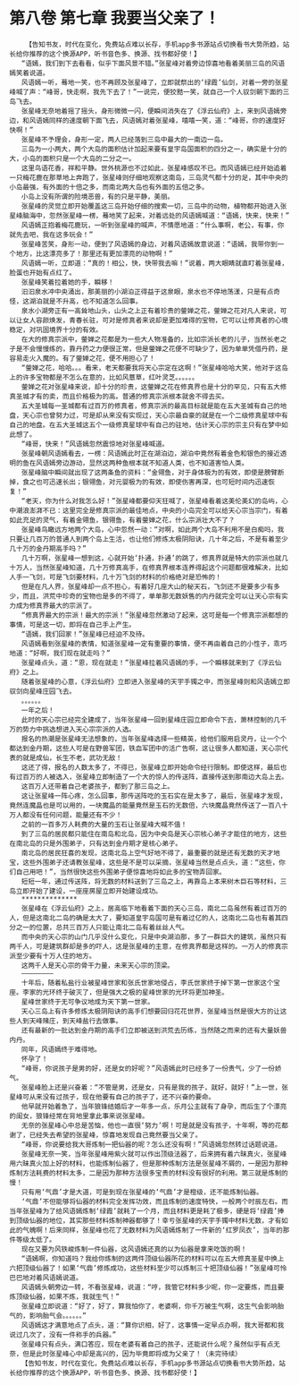# 第八卷 第七章 我要当父亲了！
        【告知书友，时代在变化，免费站点难以长存，手机app多书源站点切换看书大势所趋，站长给你推荐的这个换源APP，听书音色多、换源、找书都好使！】
       “语嫣，我们到下去看看，似乎下面风景不错。”张星峰对着旁边惊喜地看着美丽三岛的风语嫣笑着说道。
       风语嫣一听，蓦地一笑，也不再顾及张星峰了，立即就祭出的‘绿霞’仙剑，对着一旁的张星峰喊了声：“峰哥，快走啊，我先下去了！”一说完，便狡黠一笑，就自己一个人驭剑朝下面的三岛飞去。
       张星峰无奈地着摇了摇头，身形微微一闪，便瞬间消失在了《浮云仙府》上，来到风语嫣旁边，和风语嫣同样的速度朝下面飞去，风语嫣对着张星峰，嘻嘻一笑，道：“峰哥，你的速度好快啊！”
       张星峰不予理会，身形一定，两人已经落到三岛中最大的一南边一岛。
       三岛为一小两大，两个大岛的面积估计加起来要有皇宇岛国面积的四分之一，确实是十分的大，小岛的面积只是一个大岛的二分之一。
       这里鸟语花香，祥和平静。世外桃源也不过如此，张星峰感叹不已。而风语嫣已经开始追着一只梅花鹿在那草地上奔跑了，张星峰则仔细地观察这南岛，三岛灵气都十分的足，其中中央的小岛最强，有外面的十倍之多，而南北两大岛也有外面的五倍之多。
       小岛上没有所谓的险境恶兽，有的只是平静，美丽。
       张星峰的灵觉立即开始覆盖这三岛开始仔细的搜索一切，三岛中的动物，植物都开始进入张星峰脑海中，忽然张星峰一楞，蓦地笑了起来，对着远处的风语嫣喊道：“语嫣，快来，快来！”
       风语嫣正抱着梅花鹿玩，一听到张星峰的喊声，不情愿地道：“什么事啊，老公，有事，你就先去吧，我在这多玩会！”
       张星峰苦笑，身形一动，便到了风语嫣的身边，对着风语嫣故意说道：“语嫣，我带你到一个地方，比这漂亮多了！那里还有更加漂亮的动物啊！”
       风语嫣一听，立即道：“真的！相公，快，快带我去嘛！”说着，两大眼睛就直盯着张星峰，脸蛋也开始有点红了。
       张星峰笑着拉着她的手，瞬移！
       汩汩泉水冲中央涌出，那美丽的小湖泊正得益于这泉眼，泉水也不停地荡漾，只是有点奇怪，这湖泊就是不升高，也不知道怎么回事。
       泉水小湖旁正有一高耸地山头，山头之上正有着珍贵的蓥婵之花，蓥婵之花对凡人来说，可以让女人容颜焕发，青春长驻，可对是修真者来说却是更加难得的宝物，它可以让修真者的心境稳定，对巩固境界十分的有效。
       在大的修真宗派中，蓥婵之花都是为一些大人物准备的，比如宗派长老的儿子，当然长老之子是不会慢慢练的，靠丹药之力便很正常，但是蓥婵之花便不可缺少了，因为单单凭借丹药，是容易走火入魔的。有了蓥婵之花，便不用担心了！
       “蓥婵之花，哈哈。。。看来，老天都要我将天心宗定在这啊！”张星峰哈哈大笑，他对于这岛上的许多宝物都是不怎么在意的，比如风薏草，红叶灵芝。。。。。。
       蓥婵之花对张星峰来说，却十分的珍贵，这蓥婵之花在修真界也是十分的罕见，只有五大修真圣城才有的卖，而且价格极为的高。普通的修真宗派根本就舍不得去买。
       五大圣城每一圣城都有过百万的修真者，修真宗派的最高目标就是能在五大圣城有自己的地盘，天心宗也曾努力过，可是却从来没有实现过，天心宗最自豪的就是在一个二级修真星球中有自己的地盘。在五大圣城这五个一级修真星球中有自己的驻地，估计天心宗的宗主只有在梦中如此想了。
       “峰哥，快来！”风语嫣忽然震惊地对张星峰喊道。
       张星峰朝风语嫣看去，一楞：风语嫣此时正在湖泊边，湖泊中竟然有着金色和银色的接近透明的鱼在风语嫣旁边游动，显然这两种鱼根本就不知道人类，也不知道害怕人类。
       张星峰脑中瞬间就出现了这两条鱼的资料：“金翎鱼，对于身体极为的有效，即使是膀臂断掉，食之也可迅速长出；银翎鱼，对元婴极为的有效，即使伤害再深，也可短时间内迅速恢复！”
       “老天，你为什么对我怎么好！”张星峰都要仰天狂喊了，张星峰看着这美伦美幻的岛屿，心中潮浪澎湃不已：这里完全是修真宗派的最佳地点，中央的小岛完全可以给天心宗当宗门，有着如此充足的灵气，有着金翎鱼，银翎鱼，有着蓥婵之花，什么宗派壮大不了？
       张星峰鸟瞰远方地两个大岛，心中忽然一动：“对啊，如此两个大岛不利用不是白痴吗，我只要让几百万的普通人到两个岛上生活，也让他们修炼太极阴阳诀，几十年之后，不是有着至少几十万的金丹期高手吗？”
       几十万啊，张星峰一想到这，心就开始‘扑通，扑通’的跳了，修真界就是特大的宗派也就几十万人，当然张星峰知道，几十万修真高手，在修真界根本连养得起这个问题都很难解决，比如人手一飞剑，可是飞剑要材料，几十万飞剑的材料的价格绝对是恐怖的！
       但是在凡人界，张星峰却一点不担心，有着好几座大山的秘天石，飞剑还不是要多少有多少，而且，洪荒中珍奇的宝物也是多的不得了，单单那无数妖售的内丹就完全可以让天心宗有实力成为修真界最大的宗派了。
       “修真界最大的宗派！最大的宗派！”张星峰忽然激动了起来，这可是每一个修真宗派都想的事情，可是这一切，即将在自己手上产生。
       “语嫣，我们回家！”张星峰已经迫不及待。
       风语嫣看到张星峰的表情，知道张星峰一定有重要的事情，便不再由着自己的小性子，乖巧地道：“好啊，我们现在就走吗？”
       张星峰点头，道：“恩，现在就走！”张星峰拉着风语嫣的手，一个瞬移就来到了《浮云仙府》之上。
       随着张星峰的心意，《浮云仙府》立即进入张星峰的天宇手镯之中，而张星峰则和风语嫣立即驭剑向星峰庄园飞去。
       。。。。。。
       一年之后！
       此时的天心宗已经完全建成了，当年张星峰一回到星峰庄园立即命令下去，萧林控制的几千万的势力中挑选想进入天心宗宗派的人选。
       报名的热潮是张星峰无法想象的，当年张星峰选择一些精英，给他们服用启灵丹，让一个个都达到金丹期，这些人可是在野兽军团，铁血军团中的活广告啊，这让很多人都知道，天心宗代表的就是成仙，长生不老，武功无敌！
       这还了得，报名的人数太多了，不得已，张星峰立即开始命令经行限制。即使这样，最后也有过百万的人被选入，张星峰立即制造了一个大的惊人的传送阵，直接传送到那南边大岛上去。
       这百万人还带着自己老婆孩子，都到了那三岛之上。
       这让张星峰一阵心疼，怎么回事，那传送阵吃的玉石实在是太多了，最后，张星峰才发现，竟然连魔晶也是可以用的，一块魔晶的能量竟然是玉石的无数倍，六块魔晶竟然传送了一百八十万人都没有任何问题，能量还有不少！
       之前的一百多万人耗费的大量的玉石让张星峰大喊不值！
       到了三岛的居民都只能住在南岛和北岛，因为中央岛是天心宗核心弟子才能住的地方，这些在南北岛的只是外围弟子，只有达到金丹期才是核心弟子。
       南北岛的居民狂喜的发现，这南北岛上空气好地不得了，最重要的就是还有无数的天才地宝，这些外围弟子还请教张星峰，这些是不是可以采摘，张星峰当然是点点头，道：“这些，你们自己用吧！”，当然很快这些外围弟子便惊喜地将如此多的宝物弄回家。
       短短一年，通过传送阵，将无数的材料送到了三岛之上，再靠岛上本来树木巨石等材料，三岛立即开始了建设，一座座房屋立即开始建设成功。
       **************
       张星峰在《浮云仙府》之上，居高临下地看着下面的天心三岛，南北二岛虽然有着过百万的人，但是这南北二岛的确是太大了，要知道皇宇岛国可是有着过亿的人，这南北二岛也有着其四分之一的位置，总共三百万人只能让南北二岛有着丝丝人气。
       而中央的天心宗的山门几乎没什么变化，只是中央湖泊那，多了一群巨大的建筑，虽然只有两千人，可是建筑群却是多的吓人，这是张星峰的主意，在修真界都是这样的。一万人的修真宗派至少要有十万人住的地方。
       这两千人是天心宗的骨干力量，未来天心宗的顶梁。
       ————————
       十年后，随着私盐行业被星峰世家和张氏世家地侵占，李氏世家终于掉下第一世家这个宝座。李家的光环终于破灭了，但是强大之极的星峰世家的光环将更加神圣。
       星峰世家终于无可争议地成为天下第一世家。
       天心三岛上有许多修炼太极阴阳诀的高手们想要回归花花世界，张星峰当然是很大方的让这些人到天峰赌庄，到天峰盐行去做事。
       还有最新的一批达到金丹期的高手们立即被送到洪荒去历练，当然随之而来的还有大量妖兽内丹。
       同年，风语嫣终于难得地。
       怀孕了！
       “峰哥，你说孩子是男的好，还是女的好呢？”风语嫣此时已经多了一份贵气，少了一份娇气。
       张星峰脸上还是兴奋着：“不管是男，还是女，只有是我的孩子，就好，就好！”上一世，张星峰可从来没有过孩子，现在他要有自己的孩子了，还不兴奋的要命。
       他早就开始着急了，当年狼锋结婚后才一年多一点，乐月公主就有了身孕，而后生了个漂亮的闺女，狼锋经常在背地里拿此事来说张星峰。
       无奈的张星峰心中总是苦恼，他也一直很‘努力’啊！可是就是没有孩子，十年啊，等的花都谢了，已经失去希望的张星峰，惊喜地发现自己竟然要当父亲了。
       “峰哥，你说要给我大哥炼制一把仙器的呢？怎么还没有啊！”风语嫣忽然转过话题说道。
       张星峰无奈一笑，当年张星峰用紫火就可以作出顶级法器了，后来拥有着六昧真火，张星峰用六昧真火加上好的材料，也能炼制仙器了，但是那种炼制方法是张星峰不屑的，一是因为那种炼制方法耗费的材料太多，二是因为那种方法很多宝贵的材料没有很好的利用。第三就是炼制的慢！
       只有用‘气鼎’才是大道，可是到现在张星峰的‘气鼎’才是橙级，还不能炼制仙器。
       ‘气鼎’不但能够将仙器的材料完全发挥功效，而且炼制的速度特快，一般两个时辰左右。而当年张星峰为了给风语嫣炼制‘绿霞’就耗了一个月，而且材料更是耗了极多，硬是将‘绿霞’捧到顶级仙器的地位，其实那些材料炼制神器都够了！幸亏张星峰的天宇手镯中材料无数，才有如此的气魄啊！后来同样，张星峰也花了无数材料为风语嫣炼制了一件新的‘红罗凤衣’，当年的那件等级太低了。
       现在又要为风铁峻炼制一件仙器，这风语嫣还真的以为仙器是拿来吃饭的啊！
       “语嫣啊，你知道吗？我给你炼制的这两件顶级仙器所花的材料可以在五大修真圣星中换上六把顶级仙器了！如果‘气鼎’修炼成功，这些材料至少可以炼制三十把顶级仙器！”张星峰可怜巴巴地对着风语嫣说道。
       风语嫣头朝旁边一转，不看张星峰，说道：“哼，我管它材料多少呢，你一定要炼，而且要炼顶级仙器，如果不炼，我就生气！”
       张星峰立即说道：“好了，好了，算我怕你了，老婆啊，你千万被生气啊，这生气会影响胎气的，影响胎气会。。。。。。”
       风语嫣这才满意地点了点头，道：“算你识相，好了，这事情一定早点办啊，我大哥都和我说过几次了，没有一件称手的兵器。”
       张星峰只有点头，满口答应，现在老婆有着自己的孩子，还能说什么呢？虽然似乎有点无奈，但是此时张星峰心中却是高兴的，因为毕竟即将成为父亲了！（未完待续）
       【告知书友，时代在变化，免费站点难以长存，手机app多书源站点切换看书大势所趋，站长给你推荐的这个换源APP，听书音色多、换源、找书都好使！】